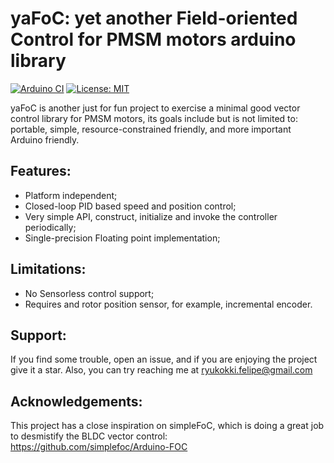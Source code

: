 # yaFoC: yet another Field-oriented Control for PMSM motors arduino library

[![Arduino CI](https://github.com/uLipe/yaFoC/workflows/Arduino_CI/badge.svg)](https://github.com/marketplace/actions/arduino_ci)
[![License: MIT](https://img.shields.io/badge/License-MIT-yellow.svg)](https://opensource.org/licenses/MIT)

yaFoC is another just for fun project to exercise a minimal good vector
control library for PMSM motors, its goals include but is not limited to: portable, simple, resource-constrained friendly, and more important Arduino friendly.

## Features:
* Platform independent;
* Closed-loop PID based speed and position control;
* Very simple API, construct, initialize and invoke the controller periodically;
* Single-precision Floating point implementation;

## Limitations:
* No Sensorless control support;
* Requires and rotor position sensor, for example, incremental encoder.

## Support:
If you find some trouble, open an issue, and if you are enjoying the project
give it a star. Also, you can try reaching me at ryukokki.felipe@gmail.com

## Acknowledgements:
This project has a close inspiration on simpleFoC, which is doing a great job to
desmistify the BLDC vector control: https://github.com/simplefoc/Arduino-FOC
